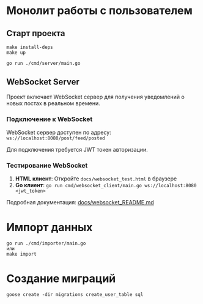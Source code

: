# Монолит работы с пользователем

## Старт проекта
```
make install-deps
make up

go run ./cmd/server/main.go
```

## WebSocket Server

Проект включает WebSocket сервер для получения уведомлений о новых постах в реальном времени.

### Подключение к WebSocket

WebSocket сервер доступен по адресу: `ws://localhost:8080/post/feed/posted`

Для подключения требуется JWT токен авторизации.

### Тестирование WebSocket

1. **HTML клиент**: Откройте `docs/websocket_test.html` в браузере
2. **Go клиент**: `go run cmd/websocket_client/main.go ws://localhost:8080 <jwt_token>`

Подробная документация: [docs/websocket_README.md](docs/websocket_README.md)

# Импорт данных 
```
go run ./cmd/importer/main.go
или
make import
```


# Создание миграций
```
goose create -dir migrations create_user_table sql
```
